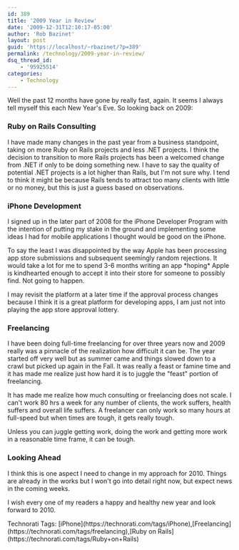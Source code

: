 ```yaml
---
id: 389
title: '2009 Year in Review'
date: '2009-12-31T12:10:17-05:00'
author: 'Rob Bazinet'
layout: post
guid: 'https://localhost/~rbazinet/?p=389'
permalink: /technology/2009-year-in-review/
dsq_thread_id:
    - '95925514'
categories:
    - Technology
---
```


Well the past 12 months have gone by really fast, again. It seems I always tell myself this each New Year's Eve. So looking back on 2009:

### Ruby on Rails Consulting

I have made many changes in the past year from a business standpoint, taking on more Ruby on Rails projects and less .NET projects. I think the decision to transition to more Rails projects has been a welcomed change from .NET if only to be doing something new. I have to say the quality of potential .NET projects is a lot higher than Rails, but I'm not sure why. I tend to think it might be because Rails tends to attract too many clients with little or no money, but this is just a guess based on observations.

### iPhone Development

I signed up in the later part of 2008 for the iPhone Developer Program with the intention of putting my stake in the ground and implementing some ideas I had for mobile applications I thought would be good on the iPhone.

To say the least I was disappointed by the way Apple has been processing app store submissions and subsequent seemingly random rejections. It would take a lot for me to spend 3-6 months writing an app \*hoping\* Apple is kindhearted enough to accept it into their store for someone to possibly find. Not going to happen.

I may revisit the platform at a later time if the approval process changes because I think it is a great platform for developing apps, I am just not into playing the app store approval lottery.

### Freelancing

I have been doing full-time freelancing for over three years now and 2009 really was a pinnacle of the realization how difficult it can be. The year started off very well but as summer came and things slowed down to a crawl but picked up again in the Fall. It was really a feast or famine time and it has made me realize just how hard it is to juggle the "feast" portion of freelancing.

It has made me realize how much consulting or freelancing does not scale. I can't work 80 hrs a week for any number of clients, the work suffers, health suffers and overall life suffers. A freelancer can only work so many hours at full-speed but when times are tough, it gets really tough.

Unless you can juggle getting work, doing the work and getting more work in a reasonable time frame, it can be tough.

### Looking Ahead

I think this is one aspect I need to change in my approach for 2010. Things are already in the works but I won't go into detail right now, but expect news in the coming weeks.

I wish every one of my readers a happy and healthy new year and look forward to 2010.

<div class="wlWriterEditableSmartContent" id="scid:0767317B-992E-4b12-91E0-4F059A8CECA8:24c06005-f898-4a32-813c-4d04095a0a77" style="padding-bottom: 0px; margin: 0px; padding-left: 0px; padding-right: 0px; display: inline; float: none; padding-top: 0px">Technorati Tags: [iPhone](https://technorati.com/tags/iPhone),[Freelancing](https://technorati.com/tags/freelancing),[Ruby on Rails](https://technorati.com/tags/Ruby+on+Rails)</div>